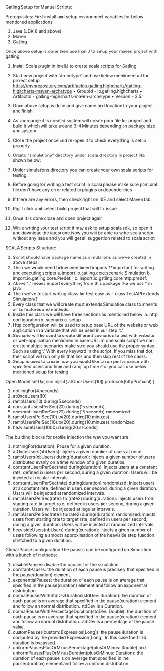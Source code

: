 Gatling Setup for Manual Scripts:

Prerequisites:
First install and setup environment variables for below mentioned applications
1.	Java (JDK 8 and above)
2.	Maven
3.	Gatling

Once above setup is done then use InteliJ to setup your maven project with gatling.
1.	Install Scala plugin in InteliJ to create scala scripts for Gatling
2.	Start new project with “Archetype” and use below mentioned url for project setup
https://mvnrepository.com/artifact/io.gatling.highcharts/gatling-highcharts-maven-archetype
•	GroupId - io.gatling.highcharts
•	ArtifactId - gatling-highcharts-maven-archetype
•	Version - 3.5.1

3.	Once above setup is done and give name and location to your project and finish
4.	As soon project is created system will create pom file for project and build it which will take around 3-4 Minutes depending on package size and system
5.	Close the project once and re-open it to check everything is setup properly
6.	Create “simulations” directory under scala directory in project like shown below:

7.	Under simulations directory you can create your own scala scripts for testing.
8.	Before going for writing a test script in scala please make sure pom.xml file don’t have any error related to plugins or dependencies
9.	If there are any errors, then check right on IDE and select Maven tab.
10.	Right click and select build project that will fix issue
11.	Once it is done close and open project again
12.	While writing your test script it may ask to setup scala sdk, so open it and download the latest one
Now you will be able to write scala script without any issue and you will get all suggestion related to scala script

SCALA Scripts Structure:

1.	Script should have package name as simulations as we’ve created in above steps.
2.	Then we would need below mentioned imports **important for writing and executing scripts
a.	import.io.gatling.core.scenario.Simulation
b.	import.io.gatling.core.Predef._
c.	import.io.gatling.core.http.predef._
3.	Above ‘_’ means import everything from this package like we use * in java
4.	Then we’ve to start writing class for test case as – 
class TestAPI extends Simulation{}
5.	Every class that we will create must extends Simulation class to inherits all its features and methods.
6.	Inside this class we will have three sections as mentioned below:
a.	http configuration
b.	scenario
c.	setup
7.	Http configuration will be used to setup base URL of the website or web application in a variable that will be used in our step ‘c’ 
8.	Scenario will be used to create different scenarios to test with website or web-application mentioned in base URL. In one scala script we can create multiple scenarios make sure you should use the proper syntax. Such as using ‘.’ With every keyword in the script. If you miss that dot, then script will run only till that line and then skip rest of the cases.
9.	Setup is used to create how you would like to run performance with specified users and time and ramp up time etc. you can use below mentioned setup for testing.

Open Model
setUp(
  scn.inject(
    atOnceUsers(10)).protocols(httpProtocol)
)

1.	nothingFor(4.seconds)
2.	atOnceUsers(10)
3.	rampUsers(10).during(5.seconds)
4.	constantUsersPerSec(20).during(15.seconds)
5.	constantUsersPerSec(20).during(15.seconds).randomized
6.	rampUsersPerSec(10).to(20).during(10.minutes)
7.	rampUsersPerSec(10).to(20).during(10.minutes).randomized
8.	heavisideUsers(1000).during(20.seconds)

The building blocks for profile injection the way you want are:

1.	nothingFor(duration): Pause for a given duration.
2.	atOnceUsers(nbUsers): Injects a given number of users at once.
3.	rampUsers(nbUsers) during(duration): Injects a given number of users distributed evenly on a time window of a given duration.
4.	constantUsersPerSec(rate) during(duration): Injects users at a constant rate, defined in users per second, during a given duration. Users will be injected at regular intervals.
5.	constantUsersPerSec(rate) during(duration) randomized: Injects users at a constant rate, defined in users per second, during a given duration. Users will be injected at randomized intervals.
6.	rampUsersPerSec(rate1) to (rate2) during(duration): Injects users from starting rate to target rate, defined in users per second, during a given duration. Users will be injected at regular intervals.
7.	rampUsersPerSec(rate1) to(rate2) during(duration) randomized: Injects users from starting rate to target rate, defined in users per second, during a given duration. Users will be injected at randomized intervals.
8.	heavisideUsers(nbUsers) during(duration): Injects a given number of users following a smooth approximation of the heaviside step function stretched to a given duration.

Global Pause configuration
The pauses can be configured on Simulation with a bunch of methods:

1.	disablePauses: disable the pauses for the simulation
2.	constantPauses: the duration of each pause is precisely that specified in the pause(duration) element.
3.	exponentialPauses: the duration of each pause is on average that specified in the pause(duration) element and follow an exponential distribution.
4.	normalPausesWithStdDevDuration(stdDev: Duration): the duration of each pause is on average that specified in the pause(duration) element and follow an normal distribution. stdDev is a Duration.
5.	normalPausesWithPercentageDuration(stdDev: Double): the duration of each pause is on average that specified in the pause(duration) element and follow an normal distribution. stdDev is a percentage of the pause value.
6.	customPauses(custom: Expression[Long]): the pause duration is computed by the provided Expression[Long]. In this case the filled duration is bypassed.
7.	uniformPausesPlusOrMinusPercentage(plusOrMinus: Double) and uniformPausesPlusOrMinusDuration(plusOrMinus: Duration): the duration of each pause is on average that specified in the pause(duration) element and follow a uniform distribution.
